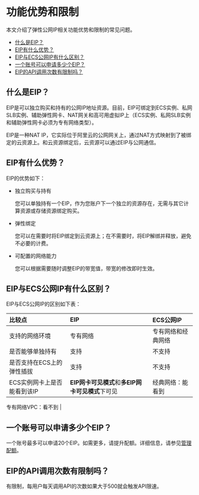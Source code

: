 # 功能优势和限制

本文介绍了弹性公网IP相关功能优势和限制的常见问题。

-   [什么是EIP？](#section_ml9_wcl_5n2)
-   [EIP有什么优势？](#section_0n3_4vh_26p)
-   [EIP与ECS公网IP有什么区别？](#section_r2s_8pz_7kw)
-   [一个账号可以申请多少个EIP？](#section_nco_5ln_zv6)
-   [EIP的API调用次数有限制吗？](#section_182_8za_tum)

## 什么是EIP？

EIP是可以独立购买和持有的公网IP地址资源。目前，EIP可绑定到ECS实例、私网SLB实例、辅助弹性网卡、NAT网关和高可用虚拟IP上（ECS实例、私网SLB实例和辅助弹性网卡必须为专有网络类型）。

EIP是一种NAT IP，它实际位于阿里云的公网网关上，通过NAT方式映射到了被绑定的云资源上。和云资源绑定后，云资源可以通过EIP与公网通信。

## EIP有什么优势？

EIP的优势如下：

-   独立购买与持有

    您可以单独持有一个EIP，作为您账户下一个独立的资源存在，无需与其它计算资源或存储资源绑定购买。

-   弹性绑定

    您可以在需要时将EIP绑定到云资源上；在不需要时，将EIP解绑并释放，避免不必要的计费。

-   可配置的网络能力

    您可以根据需要随时调整EIP的带宽值，带宽的修改即时生效。


## EIP与ECS公网IP有什么区别？

EIP与ECS公网IP的区别如下表：

|比较点|EIP|ECS公网IP|
|:--|:--|:------|
|支持的网络环境|专有网络|专有网络和经典网络|
|是否能够单独持有|支持|不支持|
|是否支持在ECS上的弹性插拔|支持|不支持|
|ECS实例网卡上是否能看到该IP|**EIP网卡可见模式**和**多EIP网卡可见模式**下可见|经典网络：能看到

专有网络VPC：看不到 |

## 一个账号可以申请多少个EIP？

一个账号最多可以申请20个EIP。如需更多，请提升配额。详细信息，请参见[管理配额](/cn.zh-CN/用户指南/管理配额.md)。

## EIP的API调用次数有限制吗？

有限制，每用户每天调用API的次数如果大于500就会触发API限速。

